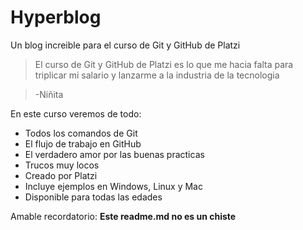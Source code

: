 # Hyperblog
Un blog increible para el curso de Git y GitHub de Platzi

> El curso de Git y GitHub de Platzi es lo que me hacia falta para triplicar mi salario y lanzarme a la industria de la tecnologia

> -Niñita

En este curso veremos de todo:
* Todos los comandos de Git
* El flujo de trabajo en GitHub
* El verdadero amor por las buenas practicas
* Trucos muy locos
* Creado por Platzi
* Incluye ejemplos en Windows, Linux y Mac
* Disponible para todas las edades

Amable recordatorio: **Este readme.md no es un chiste**